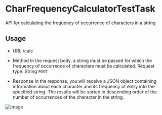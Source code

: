 # CharFrequencyCalculatorTestTask

API for calculating the frequency of occurrence of characters in a string

## Usage

- URL
/calc

- Method
In the request body, a string must be passed for which the frequency of occurrence of characters must be calculated.
Request type: String
`POST`

- Response
In the response, you will receive a JSON object containing information about each character and its frequency of entry into the specified string. The results will be sorted in descending order of the number of occurrences of the character in the string.

![image](https://github.com/Phaser2028/CharFrequencyCalculatorTestTask/assets/43641188/b9966564-22d2-4959-b990-43a7e7553578)



